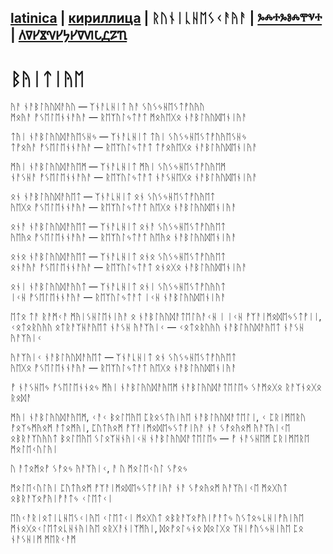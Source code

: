 ## [latinica](../Latn/Byitiye.md) | [кириллица](../Cyrl/Byitiye.md) | ᚱᚢᚾᛁᚳᚺᛖᛊᚲᚨᚤᚨ | [ⰳⰾⰰⰳⱁⰾⰹⱌⰰ](../Glag/Byitiye.md) | [𐍓𐍠𐍔𐍮𐍝𐍔𐍟𐍔𐍠𐍜𐍡𐍚𐍐𐍴](../Perm/Byitiye.md)

# ᛒᚤᛁᛏᛁᚤᛖ

ᚤᚨ ᚾᚨᛒᛚᚤᚢᛞᚨᚤᚢ — ᛉᚾᚨᚳᚺᛁᛏ ᚤᚨ ᛊᚢᛊᛃᚺᛖᛊᛏᚡᚢᚤᚢ  
ᛗᛟᚤᚨ ᚡᛊᛖᛚᛖᚾᚾᚨᚤᚨ — ᚱᛖᛉᚢᛚᛃᛏᚨᛏ ᛗᛟᚤᛖᚷᛟ ᚾᚨᛒᛚᚤᚢᛞᛖᚾᛁᚤᚨ

ᛏᚤᛁ ᚾᚨᛒᛚᚤᚢᛞᚨᚤᛖᛊᚺᛃ — ᛉᚾᚨᚳᚺᛁᛏ ᛏᚤᛁ ᛊᚢᛊᛃᚺᛖᛊᛏᚡᚢᚤᛖᛊᚺᛃ  
ᛏᚡᛟᚤᚨ ᚡᛊᛖᛚᛖᚾᚾᚨᚤᚨ — ᚱᛖᛉᚢᛚᛃᛏᚨᛏ ᛏᚡᛟᚤᛖᚷᛟ ᚾᚨᛒᛚᚤᚢᛞᛖᚾᛁᚤᚨ

ᛗᚤᛁ ᚾᚨᛒᛚᚤᚢᛞᚨᚤᛖᛗ — ᛉᚾᚨᚳᚺᛁᛏ ᛗᚤᛁ ᛊᚢᛊᛃᚺᛖᛊᛏᚡᚢᚤᛖᛗ  
ᚾᚨᛊᚺᚨ ᚡᛊᛖᛚᛖᚾᚾᚨᚤᚨ — ᚱᛖᛉᚢᛚᛃᛏᚨᛏ ᚾᚨᛊᚺᛖᚷᛟ ᚾᚨᛒᛚᚤᚢᛞᛖᚾᛁᚤᚨ

ᛟᚾ ᚾᚨᛒᛚᚤᚢᛞᚨᚤᛖᛏ — ᛉᚾᚨᚳᚺᛁᛏ ᛟᚾ ᛊᚢᛊᛃᚺᛖᛊᛏᚡᚢᚤᛖᛏ  
ᚤᛖᚷᛟ ᚡᛊᛖᛚᛖᚾᚾᚨᚤᚨ — ᚱᛖᛉᚢᛚᛃᛏᚨᛏ ᚤᛖᚷᛟ ᚾᚨᛒᛚᚤᚢᛞᛖᚾᛁᚤᚨ

ᛟᚾᚨ ᚾᚨᛒᛚᚤᚢᛞᚨᚤᛖᛏ — ᛉᚾᚨᚳᚺᛁᛏ ᛟᚾᚨ ᛊᚢᛊᛃᚺᛖᛊᛏᚡᚢᚤᛖᛏ  
ᚤᛖᚤᛟ ᚡᛊᛖᛚᛖᚾᚾᚨᚤᚨ — ᚱᛖᛉᚢᛚᛃᛏᚨᛏ ᚤᛖᚤᛟ ᚾᚨᛒᛚᚤᚢᛞᛖᚾᛁᚤᚨ

ᛟᚾᛟ ᚾᚨᛒᛚᚤᚢᛞᚨᚤᛖᛏ — ᛉᚾᚨᚳᚺᛁᛏ ᛟᚾᛟ ᛊᚢᛊᛃᚺᛖᛊᛏᚡᚢᚤᛖᛏ  
ᛟᚾᚨᚤᚨ ᚡᛊᛖᛚᛖᚾᚾᚨᚤᚨ — ᚱᛖᛉᚢᛚᛃᛏᚨᛏ ᛟᚾᛟᚷᛟ ᚾᚨᛒᛚᚤᚢᛞᛖᚾᛁᚤᚨ

ᛟᚾᛁ ᚾᚨᛒᛚᚤᚢᛞᚨᚤᚢᛏ — ᛉᚾᚨᚳᚺᛁᛏ ᛟᚾᛁ ᛊᚢᛊᛃᚺᛖᛊᛏᚡᚢᚤᚢᛏ  
ᛁᚲᚺ ᚡᛊᛖᛚᛖᚾᚾᚨᚤᚨ — ᚱᛖᛉᚢᛚᛃᛏᚨᛏ ᛁᚲᚺ ᚾᚨᛒᛚᚤᚢᛞᛖᚾᛁᚤᚨ


ᛖᛏᛟ ᛏᚨ ᚱᚨᛗᚲᚨ ᛗᚤᛁᛊᚺᛚᛖᚾᛁᚤᚨ ᛟ ᚾᚨᛒᛚᚤᚢᛞᚨᛏᛖᛚᚤᚨᚲᚺ ᛁ ᛁᚲᚺ ᚡᛉᚨᛁᛗᛟᛞᛖᛃᛊᛏᚡᛁᛁ, ᚲᛟᛏᛟᚱᚢᚤᚢ ᛟᛏᚱᚨᛉᚺᚨᚤᛖᛏ ᚾᚨᛊᚺ ᚤᚨᛉᚤᛁᚲ — ᚲᛟᛏᛟᚱᚢᚤᚢ ᚾᚨᛒᛚᚤᚢᛞᚨᚤᛖᛏ ᚾᚨᛊᚺ ᚤᚨᛉᚤᛁᚲ

ᚤᚨᛉᚤᛁᚲ ᚾᚨᛒᛚᚤᚢᛞᚨᚤᛖᛏ — ᛉᚾᚨᚳᚺᛁᛏ ᛟᚾ ᛊᚢᛊᛃᚺᛖᛊᛏᚡᚢᚤᛖᛏ  
ᚤᛖᚷᛟ ᚡᛊᛖᛚᛖᚾᚾᚨᚤᚨ — ᚱᛖᛉᚢᛚᛃᛏᚨᛏ ᚤᛖᚷᛟ ᚾᚨᛒᛚᚤᚢᛞᛖᚾᛁᚤᚨ

ᚡ ᚾᚨᛊᚺᛖᛃ ᚡᛊᛖᛚᛖᚾᚾᛟᛃ ᛗᚤᛁ ᚾᚨᛒᛚᚤᚢᛞᚨᚤᛖᛗ ᚾᚨᛒᛚᚤᚢᛞᚨᛏᛖᛚᛖᛃ ᛊᚨᛗᛟᚷᛟ ᚱᚨᛉᚾᛟᚷᛟ ᚱᛟᛞᚨ

ᛗᚤᛁ ᚾᚨᛒᛚᚤᚢᛞᚨᚤᛖᛗ, ᚲᚨᚲ ᛒᛟᛚᛖᚤᛖ ᛈᚱᛟᛊᛏᚤᛁᚤᛖ ᚾᚨᛒᛚᚤᚢᛞᚨᛏᛖᛚᛁ, ᚲ ᛈᚱᛁᛗᛖᚱᚢ ᚡᛟᛉᛃᛗᚤᛟᛗ ᚨᛏᛟᛗᚤᛁ, ᛈᚢᛏᚤᛟᛗ ᚡᛉᚨᛁᛗᛟᛞᛖᛃᛊᛏᚡᛁᚤᚨ ᚾᚨ ᛊᚡᛟᚤᛟᛗ ᚤᚨᛉᚤᛁᚲᛖ ᛟᛒᚱᚨᛉᚢᚤᚢᛏ ᛒᛟᛚᛖᚤᛖ ᛊᛚᛟᛉᚺᚾᚤᛁᚲᚺ ᚾᚨᛒᛚᚤᚢᛞᚨᛏᛖᛚᛖᛃ — ᚡ ᚾᚨᛊᚺᛖᛗ ᛈᚱᛁᛗᛖᚱᛖ ᛗᛟᛚᛖᚲᚢᛚᚤᛁ

ᚢ ᚨᛏᛟᛗᛟᚡ ᛊᚡᛟᛃ ᚤᚨᛉᚤᛁᚲ, ᚨ ᚢ ᛗᛟᛚᛖᚲᚢᛚ ᛊᚡᛟᛃ

ᛗᛟᛚᛖᚲᚢᛚᚤᛁ ᛈᚢᛏᚤᛟᛗ ᚡᛉᚨᛁᛗᛟᛞᛖᛃᛊᛏᚡᛁᚤᚨ ᚾᚨ ᛊᚡᛟᚤᛟᛗ ᚤᚨᛉᚤᛁᚲᛖ ᛗᛟᚷᚢᛏ ᛟᛒᚱᚨᛉᛟᚡᚤᛁᚡᚨᛏᛃ ᚲᛚᛖᛏᚲᛁ

ᛖᚢᚲᚨᚱᛁᛟᛏᛁᚳᚺᛖᛊᚲᛁᚤᛖ ᚲᛚᛖᛏᚲᛁ ᛗᛟᚷᚢᛏ ᛟᛒᚱᚨᛉᛟᚡᚤᛁᚡᚨᛏᛃ ᚢᛊᛏᛟᛃᚳᚺᛁᚡᚤᛁᚤᛖ ᛗᚾᛟᚷᛟᚲᛚᛖᛏᛟᚳᚺᚾᚤᛁᚤᛖ ᛟᚱᚷᚨᚾᛁᛉᛗᚤᛁ, ᛞᛟᚡᛟᛚᛃᚾᛟ ᛞᛟᛚᚷᛟ ᛉᚺᛁᚡᚢᛊᛃᚺᛁᚤᛖ ᛈᛟ ᚾᚨᛊᚺᛁᛗ ᛗᛖᚱᚲᚨᛗ


